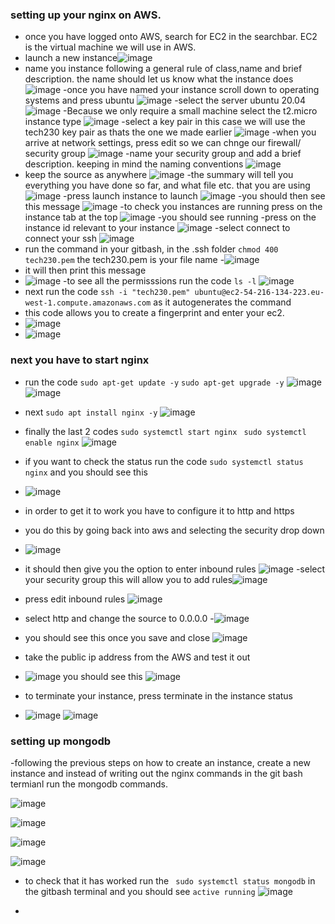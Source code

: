 ### setting up your nginx on AWS.

- once you have logged onto AWS, search for EC2 in the searchbar. EC2 is the virtual machine we will use in AWS.
- launch a new instance![image](https://github.com/MarwahClark/tech230_AWS/assets/133018482/25891c22-0889-497d-8829-5f4bb415fd69)
- name you instance following a general rule of class,name and brief description. the name should let us know what the instance does
![image](https://github.com/MarwahClark/tech230_AWS/assets/133018482/5f80772b-ad70-457a-ae30-16842ad7e63b)
-once you have named your instance scroll down to operating systems and press ubuntu
![image](https://github.com/MarwahClark/tech230_AWS/assets/133018482/b99bbe89-be94-4c9c-b043-250f2cc62ca5)
-select the server ubuntu 20.04
![image](https://github.com/MarwahClark/tech230_AWS/assets/133018482/a0720db1-a69a-4a3f-871a-b7bbecffb36c)
-Because we only require a small machine select the t2.micro instance type
![image](https://github.com/MarwahClark/tech230_AWS/assets/133018482/8335b760-7676-48a9-8e01-de707837e1e4)
-select a key pair in this case we will use the tech230 key pair as thats the one we made earlier
![image](https://github.com/MarwahClark/tech230_AWS/assets/133018482/a4f4bc5c-d2cc-400e-b0f3-5cb0aebb8e9f)
-when you arrive at network settings, press edit so we can chnge our firewall/ security group
![image](https://github.com/MarwahClark/tech230_AWS/assets/133018482/2e8ed89e-737f-4032-9cbf-719393dc50ed)
-name your security group and add a brief description. keeping in mind the naming conventions
![image](https://github.com/MarwahClark/tech230_AWS/assets/133018482/d612f1ca-f0a8-4f5b-90af-ca484594e2b2)
- keep the source as anywhere
 ![image](https://github.com/MarwahClark/tech230_AWS/assets/133018482/fb798313-9440-4c8c-a58c-9ba7def7282c)
-the summary will tell you everything you have done so far, and what file etc. that you are using
![image](https://github.com/MarwahClark/tech230_AWS/assets/133018482/d8b465d3-cbb2-4f88-97b5-b37ff79c6d3c)
-press launch instance to launch
![image](https://github.com/MarwahClark/tech230_AWS/assets/133018482/e6c96e81-f6c4-49bd-8543-0f64dea4a56a)
-you should then see this message
![image](https://github.com/MarwahClark/tech230_AWS/assets/133018482/79c40361-61f5-4f36-a108-58f95fc47b52)
-to check you instances are running press on the instance tab at the top
![image](https://github.com/MarwahClark/tech230_AWS/assets/133018482/d319acb8-938a-4949-bc9c-81abf8e543fa)
-you should see running
-press on the instance id relevant to your instance
![image](https://github.com/MarwahClark/tech230_AWS/assets/133018482/eba97bb0-5e84-419d-84e7-31d75b6b0824)
-select connect to connect your ssh
![image](https://github.com/MarwahClark/tech230_AWS/assets/133018482/567f2c81-737a-4cad-8607-31d519f1c901)
- run the command in your gitbash, in the .ssh folder `chmod 400 tech230.pem` the tech230.pem is your file name
-![image](https://github.com/MarwahClark/tech230_AWS/assets/133018482/17491687-2f6c-4c7c-a2c2-b2cca7f7771b)
- it will then print this message
- ![image](https://github.com/MarwahClark/tech230_AWS/assets/133018482/5baf748a-d6af-4c5f-b310-1c854293c73f)
-to see all the permisssions run the code `ls -l`
![image](https://github.com/MarwahClark/tech230_AWS/assets/133018482/302aeed9-d78a-4bb4-8c00-2533e1b9e139)
- next run the code `ssh -i "tech230.pem" ubuntu@ec2-54-216-134-223.eu-west-1.compute.amazonaws.com` as it autogenerates the command
- this code allows you to create a fingerprint and enter your ec2.
- ![image](https://github.com/MarwahClark/tech230_AWS/assets/133018482/cd0d904e-2bd7-48aa-9939-a97928c542e7)
- ![image](https://github.com/MarwahClark/tech230_AWS/assets/133018482/a5bf39b8-b817-4a0e-9fd0-250d66b864bb)
### next you have to start nginx
- run the code `sudo apt-get update -y` `sudo apt-get upgrade -y`
![image](https://github.com/MarwahClark/tech230_AWS/assets/133018482/7f74f56d-f760-47e5-91bb-5f110b65c97c)
![image](https://github.com/MarwahClark/tech230_AWS/assets/133018482/73e68b42-3b4a-4417-8078-f3b672ac1fd2)
- next `sudo apt install nginx -y`
![image](https://github.com/MarwahClark/tech230_AWS/assets/133018482/23a7d142-5ef3-4a91-a526-3d652c29bd82)
- finally the last 2 codes `sudo systemctl start nginx` ` sudo systemctl enable nginx`
![image](https://github.com/MarwahClark/tech230_AWS/assets/133018482/de985c7e-3e1c-453d-ab84-71f98250b16f)
- if you want to check the status run the code `sudo systemctl status nginx` and you should see this
- ![image](https://github.com/MarwahClark/tech230_AWS/assets/133018482/1ce2408e-f522-45ed-8cb2-e7c44b5ff5fc)
- in order to get it to work you have to configure it to http and https
- you do this by going back into aws and selecting the security drop down
- ![image](https://github.com/MarwahClark/tech230_AWS/assets/133018482/c0bab1f9-6929-48ed-8c99-ba2779b98868)
- it should then give you the option to enter inbound rules ![image](https://github.com/MarwahClark/tech230_AWS/assets/133018482/97ce8b62-d312-4a84-b0e7-684fe3dee380)
-select your security group this will allow you to add rules![image](https://github.com/MarwahClark/tech230_AWS/assets/133018482/a34392e3-d385-472b-8134-2feea5be9f9b)

- press edit inbound rules ![image](https://github.com/MarwahClark/tech230_AWS/assets/133018482/6de8e0e1-99f7-4721-9c9b-e2f927ff70e6)
- select http and change the source to 0.0.0.0
-![image](https://github.com/MarwahClark/tech230_AWS/assets/133018482/5ce634ac-5021-476f-8762-a709b5bb2a8a)
- you should see this once you save and close ![image](https://github.com/MarwahClark/tech230_AWS/assets/133018482/613dd425-3133-4326-a40b-69a58170285e)
- take the public ip address from the AWS and test it out
- ![image](https://github.com/MarwahClark/tech230_AWS/assets/133018482/9712de3c-f068-4283-b70f-58663453519b)
you should see this
![image](https://github.com/MarwahClark/tech230_AWS/assets/133018482/6331c4e8-f473-42f2-b69b-561fa37d19d5)
- to terminate your instance, press terminate in the instance status
- ![image](https://github.com/MarwahClark/tech230_AWS/assets/133018482/e149549b-79c1-447d-bbac-f90384886d30)
![image](https://github.com/MarwahClark/tech230_AWS/assets/133018482/5070d8d5-aedc-495e-b671-f97da06d202f)

### setting up mongodb
-following the previous steps on how to create an instance, create a new instance and instead of writing out the nginx commands in the git bash termianl run the mongodb commands.


![image](https://github.com/MarwahClark/tech230_AWS/assets/133018482/bf971016-a34a-4b46-998a-7fd2a86107b5)

![image](https://github.com/MarwahClark/tech230_AWS/assets/133018482/3a70928f-c0be-41ca-b540-f2b699658d57)

![image](https://github.com/MarwahClark/tech230_AWS/assets/133018482/7645564d-10be-4776-8562-028e4d87a877)


![image](https://github.com/MarwahClark/tech230_AWS/assets/133018482/68431d88-e127-4066-bfa7-94d23b812e70)

- to check that it has worked run the ` sudo systemctl status mongodb` in the gitbash terminal and you should see `active running`
![image](https://github.com/MarwahClark/tech230_AWS/assets/133018482/33e3428c-67c8-49e4-8f64-bcb7409bfb4a)




-





